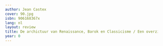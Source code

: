 ```yaml
---
author: Jean Castex
cover: 90.jpg
isbn: 906168367x
lang: nl
layout: review
title: De archictuur van Renaissance, Barok en Classicisme / Een overzicht 1420-1720
year: 0
---
```


